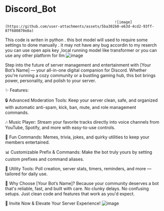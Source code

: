 # Discord_Bot
                                                      ![image](https://github.com/user-attachments/assets/5ba302b0-e63d-4cd2-93ff-87f680870e8a)

This code is writen in python . this bot model will used to require some settings to done manually . it may not have any bug accordin to my reserch  you can use open apis key ,local running model like transformer or you can use any other platform for llm 
                                                      ![image](https://github.com/user-attachments/assets/b6bed3cf-b0dc-40e7-bcac-be5546116b63)

Step into the future of server management and entertainment with [Your Bot’s Name] — your all-in-one digital companion for Discord. Whether you're running a cozy community or a bustling gaming hub, this bot brings power, personality, and polish to your server.

✨ Features:

🔒 Advanced Moderation Tools: Keep your server clean, safe, and organized with automatic anti-spam, kick, ban, mute, and role management commands.

🎶 Music Player: Stream your favorite tracks directly into voice channels from YouTube, Spotify, and more with easy-to-use controls.

🎲 Fun Commands: Memes, trivia, jokes, and quirky utilities to keep your members entertained.

📊 Customizable Prefix & Commands: Make the bot truly yours by setting custom prefixes and command aliases.

📝 Utility Tools: Poll creation, server stats, timers, reminders, and more — tailored for daily use.

🤝 Why Choose [Your Bot’s Name]?
Because your community deserves a bot that's reliable, fast, and built with care. No clunky delays. No confusing setups. Just clean code and features that work as you'd expect.

🔗 Invite Now & Elevate Your Server Experience!
![image](https://github.com/user-attachments/assets/67739a32-a52c-4443-ab44-b37004a51d40)

